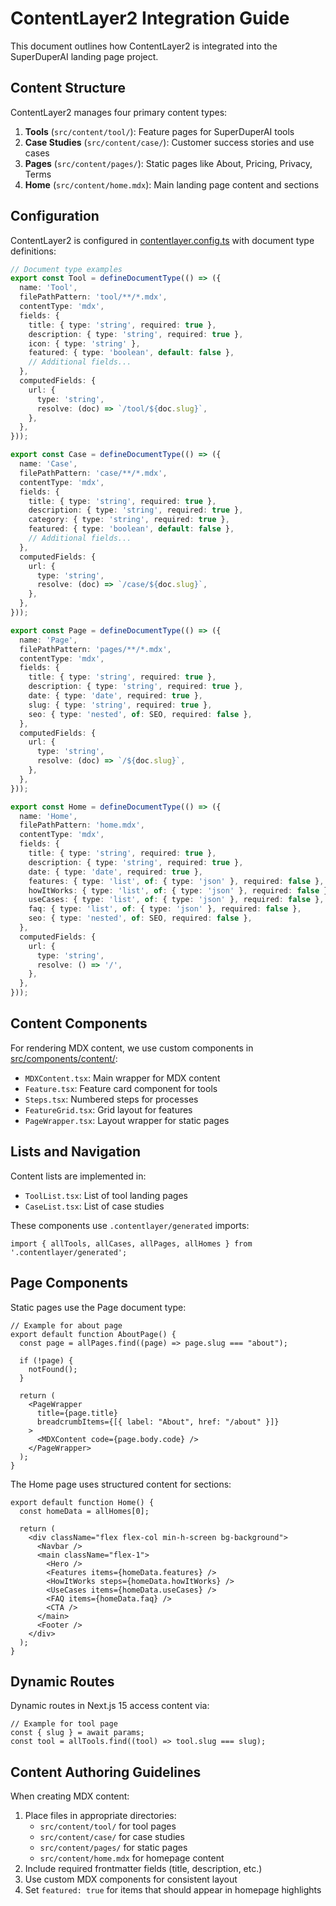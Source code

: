 # ContentLayer2 Integration Guide

This document outlines how ContentLayer2 is integrated into the SuperDuperAI landing page project.

## Content Structure

ContentLayer2 manages four primary content types:

1. **Tools** (`src/content/tool/`): Feature pages for SuperDuperAI tools
2. **Case Studies** (`src/content/case/`): Customer success stories and use cases
3. **Pages** (`src/content/pages/`): Static pages like About, Pricing, Privacy, Terms
4. **Home** (`src/content/home.mdx`): Main landing page content and sections

## Configuration

ContentLayer2 is configured in [contentlayer.config.ts](mdc:contentlayer.config.ts) with document type definitions:

```ts
// Document type examples
export const Tool = defineDocumentType(() => ({
  name: 'Tool',
  filePathPattern: 'tool/**/*.mdx',
  contentType: 'mdx',
  fields: {
    title: { type: 'string', required: true },
    description: { type: 'string', required: true },
    icon: { type: 'string' },
    featured: { type: 'boolean', default: false },
    // Additional fields...
  },
  computedFields: {
    url: {
      type: 'string',
      resolve: (doc) => `/tool/${doc.slug}`,
    },
  },
}));

export const Case = defineDocumentType(() => ({
  name: 'Case',
  filePathPattern: 'case/**/*.mdx',
  contentType: 'mdx',
  fields: {
    title: { type: 'string', required: true },
    description: { type: 'string', required: true },
    category: { type: 'string', required: true },
    featured: { type: 'boolean', default: false },
    // Additional fields...
  },
  computedFields: {
    url: {
      type: 'string',
      resolve: (doc) => `/case/${doc.slug}`,
    },
  },
}));

export const Page = defineDocumentType(() => ({
  name: 'Page',
  filePathPattern: 'pages/**/*.mdx',
  contentType: 'mdx',
  fields: {
    title: { type: 'string', required: true },
    description: { type: 'string', required: true },
    date: { type: 'date', required: true },
    slug: { type: 'string', required: true },
    seo: { type: 'nested', of: SEO, required: false },
  },
  computedFields: {
    url: {
      type: 'string',
      resolve: (doc) => `/${doc.slug}`,
    },
  },
}));

export const Home = defineDocumentType(() => ({
  name: 'Home',
  filePathPattern: 'home.mdx',
  contentType: 'mdx',
  fields: {
    title: { type: 'string', required: true },
    description: { type: 'string', required: true },
    date: { type: 'date', required: true },
    features: { type: 'list', of: { type: 'json' }, required: false },
    howItWorks: { type: 'list', of: { type: 'json' }, required: false },
    useCases: { type: 'list', of: { type: 'json' }, required: false },
    faq: { type: 'list', of: { type: 'json' }, required: false },
    seo: { type: 'nested', of: SEO, required: false },
  },
  computedFields: {
    url: {
      type: 'string',
      resolve: () => '/',
    },
  },
}));
```

## Content Components

For rendering MDX content, we use custom components in [src/components/content/](mdc:src/components/content):

- `MDXContent.tsx`: Main wrapper for MDX content
- `Feature.tsx`: Feature card component for tools
- `Steps.tsx`: Numbered steps for processes
- `FeatureGrid.tsx`: Grid layout for features
- `PageWrapper.tsx`: Layout wrapper for static pages

## Lists and Navigation

Content lists are implemented in:

- `ToolList.tsx`: List of tool landing pages
- `CaseList.tsx`: List of case studies

These components use `.contentlayer/generated` imports:

```tsx
import { allTools, allCases, allPages, allHomes } from '.contentlayer/generated';
```

## Page Components

Static pages use the Page document type:

```tsx
// Example for about page
export default function AboutPage() {
  const page = allPages.find((page) => page.slug === "about");
  
  if (!page) {
    notFound();
  }
  
  return (
    <PageWrapper 
      title={page.title} 
      breadcrumbItems={[{ label: "About", href: "/about" }]}
    >
      <MDXContent code={page.body.code} />
    </PageWrapper>
  );
}
```

The Home page uses structured content for sections:

```tsx
export default function Home() {
  const homeData = allHomes[0];
  
  return (
    <div className="flex flex-col min-h-screen bg-background">
      <Navbar />
      <main className="flex-1">
        <Hero />
        <Features items={homeData.features} />
        <HowItWorks steps={homeData.howItWorks} />
        <UseCases items={homeData.useCases} />
        <FAQ items={homeData.faq} />
        <CTA />
      </main>
      <Footer />
    </div>
  );
}
```

## Dynamic Routes

Dynamic routes in Next.js 15 access content via:

```tsx
// Example for tool page
const { slug } = await params;
const tool = allTools.find((tool) => tool.slug === slug);
```

## Content Authoring Guidelines

When creating MDX content:

1. Place files in appropriate directories:
   - `src/content/tool/` for tool pages
   - `src/content/case/` for case studies
   - `src/content/pages/` for static pages
   - `src/content/home.mdx` for homepage content
2. Include required frontmatter fields (title, description, etc.)
3. Use custom MDX components for consistent layout
4. Set `featured: true` for items that should appear in homepage highlights 